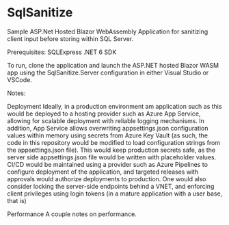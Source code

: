 # SqlSanitize
Sample ASP.Net Hosted Blazor WebAssembly Application for sanitizing client input before storing within SQL Server.


Prerequisites:
SQLExpress
.NET 6 SDK

To run, clone the application and launch the ASP.NET hosted Blazor WASM app using the SqlSanitize.Server configuration in either Visual Studio or VSCode.

Notes:

Deployment
Ideally, in a production environment am application such as this would be deployed to a hosting provider such as Azure App Service, allowing for scalable deployment with reliable logging mechanisms. 
In addition, App Service allows overwriting appsettings.json configuration values within memory using secrets from Azure Key Vault (as such, the code in this repository would be modified to load configuration strings from the appsettings.json file). 
This would keep production secrets safe, as the server side appsettings.json file would be written with placeholder values.
CI/CD would be maintained using a provider such as Azure Pipelines to configure deployment of the application, and targeted releases with approvals would authorize deployments to production.
One would also consider locking the server-side endpoints behind a VNET, and enforcing client privileges using login tokens (in a mature application with a user base, that is)



Performance
A couple notes on performance. 




